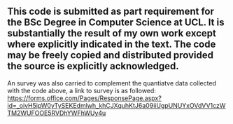 
## This  code  is  submitted  as  part  requirement  for  the  BSc  Degree  in  Computer Science at UCL. It is substantially the result of my own work  except  where  explicitly  indicated  in  the  text.  The  code  may  be  freely  copied and distributed provided the source is explicitly acknowledged.

An survey was also carried to complement the quantiatve data collected with the code above, a link to survey is as followed: https://forms.office.com/Pages/ResponsePage.aspx?id=_oivH5ipW0yTySEKEdmlwh_khCJXquhKtJ6a09iiUgpUNUYxOVdVV1czWTM2WUFOOE5RVDhYWFhWUy4u
